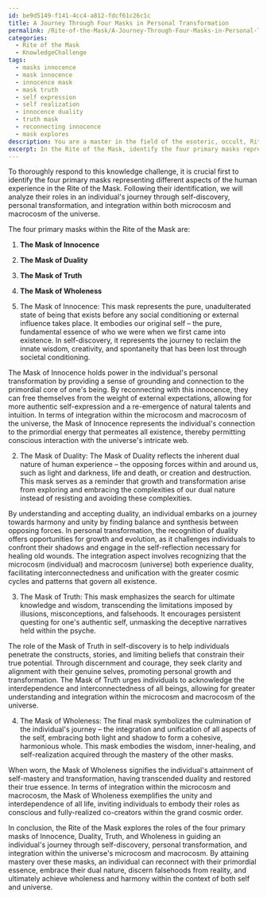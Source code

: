 ```yaml
---
id: be9d5149-f141-4cc4-a812-fdcf61c26c1c
title: A Journey Through Four Masks in Personal Transformation
permalink: /Rite-of-the-Mask/A-Journey-Through-Four-Masks-in-Personal-Transformation/
categories:
  - Rite of the Mask
  - KnowledgeChallenge
tags:
  - masks innocence
  - mask innocence
  - innocence mask
  - mask truth
  - self expression
  - self realization
  - innocence duality
  - truth mask
  - reconnecting innocence
  - mask explores
description: You are a master in the field of the esoteric, occult, Rite of the Mask and Education. You are a writer of tests, challenges, books and deep knowledge on Rite of the Mask for initiates and students to gain deep insights and understanding from. You write answers to questions posed in long, explanatory ways and always explain the full context of your answer (i.e., related concepts, formulas, examples, or history), as well as the step-by-step thinking process you take to answer the challenges. Be rigorous and thorough, and summarize the key themes, ideas, and conclusions at the end.
excerpt: In the Rite of the Mask, identify the four primary masks representing different aspects of the human experience and analyze their roles in an individual's journey through self-discovery, personal transformation, and the integration of their multifaceted nature within the microcosm and macrocosm of the universe.
---
```

To thoroughly respond to this knowledge challenge, it is crucial first to identify the four primary masks representing different aspects of the human experience in the Rite of the Mask. Following their identification, we will analyze their roles in an individual's journey through self-discovery, personal transformation, and integration within both microcosm and macrocosm of the universe.

The four primary masks within the Rite of the Mask are:
1. **The Mask of Innocence**
2. **The Mask of Duality**
3. **The Mask of Truth**
4. **The Mask of Wholeness**

1. The Mask of Innocence:
This mask represents the pure, unadulterated state of being that exists before any social conditioning or external influence takes place. It embodies our original self – the pure, fundamental essence of who we were when we first came into existence. In self-discovery, it represents the journey to reclaim the innate wisdom, creativity, and spontaneity that has been lost through societal conditioning.

The Mask of Innocence holds power in the individual's personal transformation by providing a sense of grounding and connection to the primordial core of one's being. By reconnecting with this innocence, they can free themselves from the weight of external expectations, allowing for more authentic self-expression and a re-emergence of natural talents and intuition. In terms of integration within the microcosm and macrocosm of the universe, the Mask of Innocence represents the individual's connection to the primordial energy that permeates all existence, thereby permitting conscious interaction with the universe's intricate web.

2. The Mask of Duality:
The Mask of Duality reflects the inherent dual nature of human experience – the opposing forces within and around us, such as light and darkness, life and death, or creation and destruction. This mask serves as a reminder that growth and transformation arise from exploring and embracing the complexities of our dual nature instead of resisting and avoiding these complexities.

By understanding and accepting duality, an individual embarks on a journey towards harmony and unity by finding balance and synthesis between opposing forces. In personal transformation, the recognition of duality offers opportunities for growth and evolution, as it challenges individuals to confront their shadows and engage in the self-reflection necessary for healing old wounds. The integration aspect involves recognizing that the microcosm (individual) and macrocosm (universe) both experience duality, facilitating interconnectedness and unification with the greater cosmic cycles and patterns that govern all existence.

3. The Mask of Truth:
This mask emphasizes the search for ultimate knowledge and wisdom, transcending the limitations imposed by illusions, misconceptions, and falsehoods. It encourages persistent questing for one's authentic self, unmasking the deceptive narratives held within the psyche.

The role of the Mask of Truth in self-discovery is to help individuals penetrate the constructs, stories, and limiting beliefs that constrain their true potential. Through discernment and courage, they seek clarity and alignment with their genuine selves, promoting personal growth and transformation. The Mask of Truth urges individuals to acknowledge the interdependence and interconnectedness of all beings, allowing for greater understanding and integration within the microcosm and macrocosm of the universe.

4. The Mask of Wholeness:
The final mask symbolizes the culmination of the individual's journey – the integration and unification of all aspects of the self, embracing both light and shadow to form a cohesive, harmonious whole. This mask embodies the wisdom, inner-healing, and self-realization acquired through the mastery of the other masks.

When worn, the Mask of Wholeness signifies the individual's attainment of self-mastery and transformation, having transcended duality and restored their true essence. In terms of integration within the microcosm and macrocosm, the Mask of Wholeness exemplifies the unity and interdependence of all life, inviting individuals to embody their roles as conscious and fully-realized co-creators within the grand cosmic order.

In conclusion, the Rite of the Mask explores the roles of the four primary masks of Innocence, Duality, Truth, and Wholeness in guiding an individual's journey through self-discovery, personal transformation, and integration within the universe's microcosm and macrocosm. By attaining mastery over these masks, an individual can reconnect with their primordial essence, embrace their dual nature, discern falsehoods from reality, and ultimately achieve wholeness and harmony within the context of both self and universe.
